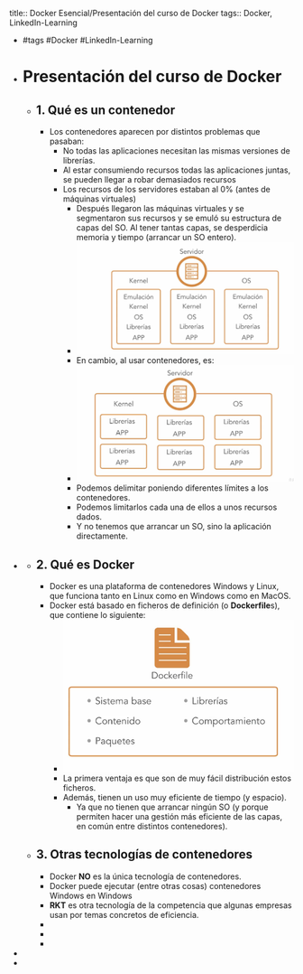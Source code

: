 title:: Docker Esencial/Presentación del curso de Docker
tags:: Docker, LinkedIn-Learning

- #tags #Docker #LinkedIn-Learning
- # Presentación del curso de Docker
	- ## 1. Qué es un contenedor
		- Los contenedores aparecen por distintos problemas que pasaban:
			- No todas las aplicaciones necesitan las mismas versiones de librerías.
			- Al estar consumiendo recursos todas las aplicaciones juntas, se pueden llegar a robar demasiados recursos
			- Los recursos de los servidores estaban al 0% (antes de máquinas virtuales)
				- Después llegaron las máquinas virtuales y se segmentaron sus recursos y se emuló su estructura de capas del SO. Al tener tantas capas, se desperdicia memoria y tiempo (arrancar un SO entero).
				- ![image.png](../assets/image_1661524893063_0.png)
				- En cambio, al usar contenedores, es:
				- ![image.png](../assets/image_1661524952485_0.png)
				- Podemos delimitar poniendo diferentes límites a los contenedores.
				- Podemos limitarlos cada una de ellos a unos recursos dados.
				- Y no tenemos que arrancar un SO, sino la aplicación directamente.
-
	- ## 2. Qué es Docker
		- Docker es una plataforma de contenedores Windows y Linux, que funciona tanto en Linux como en Windows como en MacOS.
		- Docker está basado en ficheros de definición (o **Dockerfile**s), que contiene lo siguiente:
			- ![image.png](../assets/image_1661525275833_0.png)
			- La primera ventaja es que son de muy fácil distribución estos ficheros.
			- Además, tienen un uso muy eficiente de tiempo (y espacio).
				- Ya que no tienen que arrancar ningún SO (y porque permiten hacer una gestión más eficiente de las capas, en común entre distintos contenedores).
	- ## 3. Otras tecnologías de contenedores
		- Docker **NO** es la única tecnología de contenedores.
		- Docker puede ejecutar (entre otras cosas) contenedores Windows en Windows
		- **RKT** es otra tecnología de la competencia que algunas empresas usan por temas concretos de eficiencia.
		-
		-
		-
-
-